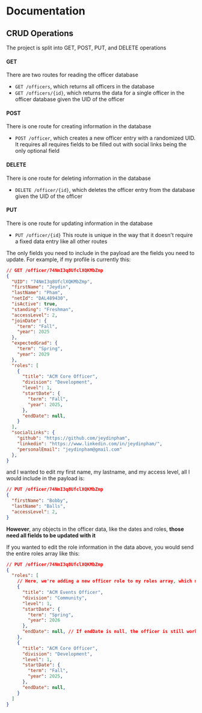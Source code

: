 # Documentation
## CRUD Operations
The project is split into GET, POST, PUT, and DELETE operations

#### GET
There are two routes for reading the officer database
- `GET /officers`, which returns all officers in the database
- `GET /officers/{id}`, which returns the data for a single officer in the officer database given the UID of the officer

#### POST
There is one route for creating information in the database
- `POST /officer`, which creates a new officer entry with a randomized UID. It requires all requires fields to be filled out with social links being the only optional field

#### DELETE
There is one route for deleting information in the database
- `DELETE /officer/{id}`, which deletes the officer entry from the database given the UID of the officer

#### PUT
There is one route for updating information in the database
- `PUT /officer/{id}`
This route is unique in the way that it doesn't require a fixed data entry like all other routes

The only fields you need to include in the payload are the fields you need to update. For example, if my profile is currently this:

```json
// GET /officer/74NmI3q8UfclXQKMbZmp
{
  "UID": "74NmI3q8UfclXQKMbZmp",
  "firstName": "Jeydin",
  "lastName": "Pham",
  "netId": "DAL489430",
  "isActive": true,
  "standing": "Freshman",
  "accessLevel": 2,
  "joinDate": {
    "term": "Fall",
    "year": 2025
  },
  "expectedGrad": {
    "term": "Spring",
    "year": 2029
  },
  "roles": [
    {
      "title": "ACM Core Officer",
      "division": "Development",
      "level": 1,
      "startDate": {
        "term": "Fall",
        "year": 2025,
      },
      "endDate": null,
    }
  ],
  "socialLinks": {
    "github": "https://github.com/jeydinpham",
    "linkedin": "https://www.linkedin.com/in/jeydinpham/",
    "personalEmail": "jeydinpham@gmail.com"
  },
}
```
and I wanted to edit my first name, my lastname, and my access level, all I would include in the payload is:
```json
// PUT /officer/74NmI3q8UfclXQKMbZmp
{
  "firstName": "Bobby",
  "lastName": "Balls",
  "accessLevel": 2,
}
```

**However**, any objects in the officer data, like the dates and roles, **those need all fields to be updated with it**

If you wanted to edit the role information in the data above, you would send the entire roles array like this:

```json
// PUT /officer/74NmI3q8UfclXQKMbZmp
{
  "roles": [
    // Here, we're adding a new officer role to my roles array, which means that I would be an officer of two divisions at once
    {
      "title": "ACM Events Officer",
      "division": "Community",
      "level": 1,
      "startDate": {
        "term": "Spring",
        "year": 2026
      },
      "endDate": null, // If endDate is null, the officer is still working in that role
    },
    {
      "title": "ACM Core Officer",
      "division": "Development",
      "level": 1,
      "startDate": {
        "term": "Fall",
        "year": 2025,
      },
      "endDate": null,
    }
  ]
}
```